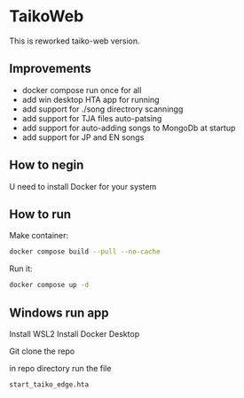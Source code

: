 # TaikoWeb

This is reworked taiko-web version.

## Improvements

  - docker compose run once for all
  - add win desktop HTA app for running
  - add support for ./song directrory scanningg
  - add support for TJA files auto-patsing
  - add support for auto-adding songs to MongoDb at startup
  - add support for JP and EN songs

## How to negin

U need to install Docker for your system

## How to run

Make container:

```bash
docker compose build --pull --no-cache
```

Run it:

```bash
docker compose up -d
```


## Windows run app

Install WSL2
Install Docker Desktop

Git clone the repo

in repo directory run the file
```bash
start_taiko_edge.hta
```